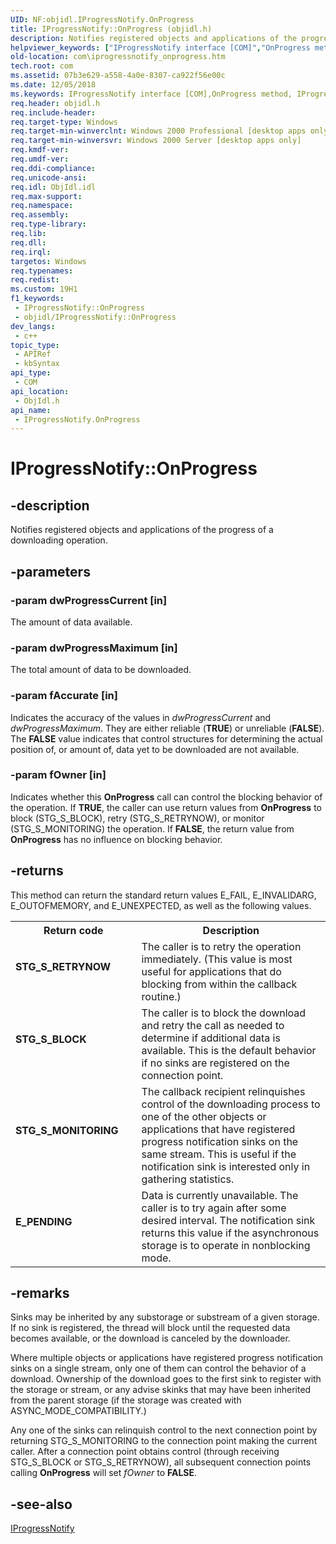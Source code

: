 ```yaml
---
UID: NF:objidl.IProgressNotify.OnProgress
title: IProgressNotify::OnProgress (objidl.h)
description: Notifies registered objects and applications of the progress of a downloading operation.
helpviewer_keywords: ["IProgressNotify interface [COM]","OnProgress method","IProgressNotify.OnProgress","IProgressNotify::OnProgress","OnProgress","OnProgress method [COM]","OnProgress method [COM]","IProgressNotify interface","_com_iprogressnotify_onprogress","com.iprogressnotify_onprogress","objidl/IProgressNotify::OnProgress"]
old-location: com\iprogressnotify_onprogress.htm
tech.root: com
ms.assetid: 07b3e629-a558-4a0e-8307-ca922f56e00c
ms.date: 12/05/2018
ms.keywords: IProgressNotify interface [COM],OnProgress method, IProgressNotify.OnProgress, IProgressNotify::OnProgress, OnProgress, OnProgress method [COM], OnProgress method [COM],IProgressNotify interface, _com_iprogressnotify_onprogress, com.iprogressnotify_onprogress, objidl/IProgressNotify::OnProgress
req.header: objidl.h
req.include-header: 
req.target-type: Windows
req.target-min-winverclnt: Windows 2000 Professional [desktop apps only]
req.target-min-winversvr: Windows 2000 Server [desktop apps only]
req.kmdf-ver: 
req.umdf-ver: 
req.ddi-compliance: 
req.unicode-ansi: 
req.idl: ObjIdl.idl
req.max-support: 
req.namespace: 
req.assembly: 
req.type-library: 
req.lib: 
req.dll: 
req.irql: 
targetos: Windows
req.typenames: 
req.redist: 
ms.custom: 19H1
f1_keywords:
 - IProgressNotify::OnProgress
 - objidl/IProgressNotify::OnProgress
dev_langs:
 - c++
topic_type:
 - APIRef
 - kbSyntax
api_type:
 - COM
api_location:
 - ObjIdl.h
api_name:
 - IProgressNotify.OnProgress
---
```


# IProgressNotify::OnProgress


## -description

Notifies registered objects and applications of the progress of a downloading operation.

## -parameters

### -param dwProgressCurrent [in]

The amount of data available.

### -param dwProgressMaximum [in]

The total amount of data to be downloaded.

### -param fAccurate [in]

Indicates the accuracy of the values in <i>dwProgressCurrent</i> and <i>dwProgressMaximum</i>. They are either reliable (<b>TRUE</b>) or unreliable (<b>FALSE</b>). The <b>FALSE</b> value indicates that control structures for determining the actual position of, or amount of, data yet to be downloaded are not available.

### -param fOwner [in]

Indicates whether this <b>OnProgress</b> call can control the blocking behavior of the operation. If <b>TRUE</b>, the caller can use return values from <b>OnProgress</b> to block (STG_S_BLOCK), retry (STG_S_RETRYNOW), or monitor (STG_S_MONITORING) the operation. If <b>FALSE</b>, the return value from <b>OnProgress</b> has no influence on blocking behavior.

## -returns

This method can return the standard return values E_FAIL, E_INVALIDARG, E_OUTOFMEMORY, and E_UNEXPECTED, as well as the following values.

<table>
<tr>
<th>Return code</th>
<th>Description</th>
</tr>
<tr>
<td width="40%">
<dl>
<dt><b>STG_S_RETRYNOW</b></dt>
</dl>
</td>
<td width="60%">
The caller is to retry the operation immediately. (This value is most useful for applications that do blocking from within the callback routine.)

</td>
</tr>
<tr>
<td width="40%">
<dl>
<dt><b>STG_S_BLOCK</b></dt>
</dl>
</td>
<td width="60%">
The caller is to block the download and retry the call as needed to determine if additional data is available. This is the default behavior if no sinks are registered on the connection point.

</td>
</tr>
<tr>
<td width="40%">
<dl>
<dt><b>STG_S_MONITORING</b></dt>
</dl>
</td>
<td width="60%">
The callback recipient relinquishes control of the downloading process to one of the other objects or applications that have registered progress notification sinks on the same stream. This is useful if the notification sink is interested only in gathering statistics.

</td>
</tr>
<tr>
<td width="40%">
<dl>
<dt><b>E_PENDING</b></dt>
</dl>
</td>
<td width="60%">
Data is currently unavailable. The caller is to try again after some desired interval. The notification sink returns this value if the asynchronous storage is to operate in nonblocking mode.


</td>
</tr>
</table>

## -remarks

Sinks may be inherited by any substorage or substream of a given storage. If no sink is registered, the thread will block until the requested data becomes available, or the download is canceled by the downloader.

Where multiple objects or applications have registered progress notification sinks on a single stream, only one of them can control the behavior of a download. Ownership of the download goes to the first sink to register with the storage or stream, or any advise skinks that may have been inherited from the parent storage (if the storage was created with ASYNC_MODE_COMPATIBILITY.) 

Any one of the sinks can relinquish control to the next connection point by returning STG_S_MONITORING to the connection point making the current caller. After a connection point obtains control (through receiving STG_S_BLOCK or STG_S_RETRYNOW), all subsequent connection points calling <b>OnProgress</b> will set <i>fOwner</i> to <b>FALSE</b>.

## -see-also

<a href="/windows/desktop/api/objidl/nn-objidl-iprogressnotify">IProgressNotify</a>